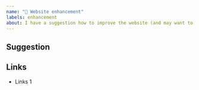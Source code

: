 ```yaml
---
name: "🚀 Website enhancement"
labels: enhancement
about: I have a suggestion how to improve the website (and may want to implement it 🙂)!
---
```


<!--
A clear and concise description of what the problem is. Ex. `I have an issue when [...]`, `As a Jenkins user, I want to [...]`
-->

## Suggestion

<!-- Describe the solution you'd like. If you considered multiple alternatives, please document them. -->

## Links

<!-- Link any related documentation pages and other materials. -->

* Links 1
